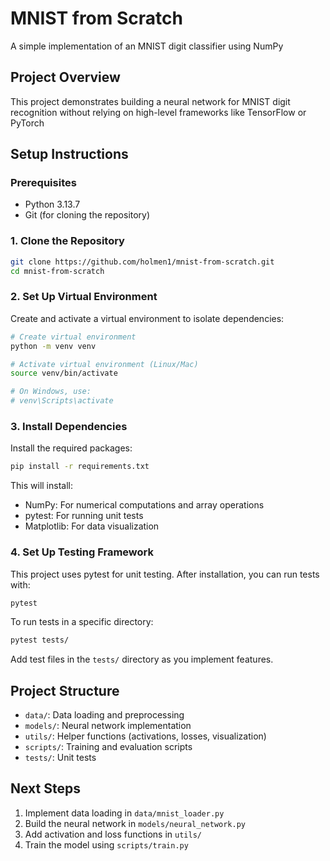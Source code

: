 # MNIST from Scratch

A simple implementation of an MNIST digit classifier using NumPy

## Project Overview

This project demonstrates building a neural network for MNIST digit recognition without relying on high-level frameworks like TensorFlow or PyTorch

## Setup Instructions

### Prerequisites
- Python 3.13.7 
- Git (for cloning the repository)

### 1. Clone the Repository
```bash
git clone https://github.com/holmen1/mnist-from-scratch.git
cd mnist-from-scratch
```

### 2. Set Up Virtual Environment
Create and activate a virtual environment to isolate dependencies:

```bash
# Create virtual environment
python -m venv venv

# Activate virtual environment (Linux/Mac)
source venv/bin/activate

# On Windows, use:
# venv\Scripts\activate
```

### 3. Install Dependencies
Install the required packages:

```bash
pip install -r requirements.txt
```

This will install:
- NumPy: For numerical computations and array operations
- pytest: For running unit tests
- Matplotlib: For data visualization

### 4. Set Up Testing Framework
This project uses pytest for unit testing. After installation, you can run tests with:

```bash
pytest
```

To run tests in a specific directory:

```bash
pytest tests/
```

Add test files in the `tests/` directory as you implement features.

## Project Structure
- `data/`: Data loading and preprocessing
- `models/`: Neural network implementation
- `utils/`: Helper functions (activations, losses, visualization)
- `scripts/`: Training and evaluation scripts
- `tests/`: Unit tests

## Next Steps
1. Implement data loading in `data/mnist_loader.py`
2. Build the neural network in `models/neural_network.py`
3. Add activation and loss functions in `utils/`
4. Train the model using `scripts/train.py`

